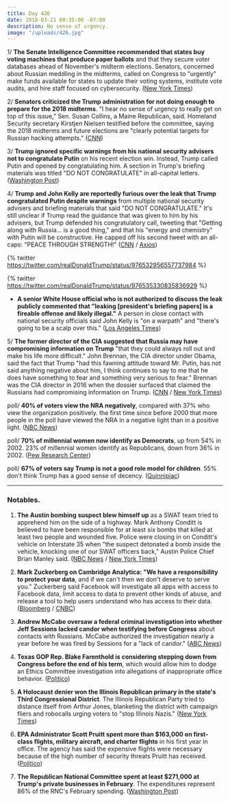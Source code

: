 ```yaml
---
title: Day 426
date: 2018-03-21 08:35:00 -07:00
description: No sense of urgency.
image: "/uploads/426.jpg"
---
```


1/ **The Senate Intelligence Committee recommended that states buy voting machines that produce paper ballots** and that they secure voter databases ahead of November's midterm elections. Senators, concerned about Russian meddling in the midterms, called on Congress to "urgently" make funds available for states to update their voting systems, institute vote audits, and hire staff focused on cybersecurity.  ([New York Times](https://www.nytimes.com/2018/03/20/us/politics/senate-intelligence-election-security-midterms.html))

2/ **Senators criticized the Trump administration for not doing enough to prepare for the 2018 midterms**. "I hear no sense of urgency to really get on top of this issue," Sen. Susan Collins, a Maine Republican, said. Homeland Security secretary Kirstjen Nielsen testified before the committee, saying the 2018 midterms and future elections are "clearly potential targets for Russian hacking attempts." ([CNN](https://www.cnn.com/2018/03/21/politics/senate-intelligence-hearing-kirstjen-nielsen-jeh-johnson/index.html))

3/ **Trump ignored specific warnings from his national security advisers not to congratulate Putin** on his recent election win. Instead, Trump called Putin and opened by congratulating him. A section in Trump's briefing materials was titled "DO NOT CONGRATULATE" in all-capital letters. ([Washington Post](https://www.washingtonpost.com/politics/trumps-national-security-advisers-warned-him-not-to-congratulate-putin-he-did-it-anyway/2018/03/20/22738ebc-2c68-11e8-8ad6-fbc50284fce8_story.html?utm_term=.6923a72f43a7))

4/ **Trump and John Kelly are reportedly furious over the leak that Trump congratulated Putin despite warnings** from multiple national security advisers and briefing materials that said "DO NOT CONGRATULATE." It's still unclear if Trump read the guidance that was given to him by his advisers, but Trump defended his congratulatory call, tweeting that "Getting along with Russia... is a good thing," and that his "energy and chemistry" with Putin will be constructive. He capped off his second tweet with an all-caps: "PEACE THROUGH STRENGTH!" ([CNN](https://www.cnn.com/2018/03/21/politics/donald-trump-vladimir-putin-congratulations/index.html) / [Axios](https://www.axios.com/trump-defends-putin-call-6eb50776-6ac5-4f43-b233-674acec92990.html))

{% twitter https://twitter.com/realDonaldTrump/status/976532956557737984 %}

{% twitter https://twitter.com/realDonaldTrump/status/976535330835836929 %}

* **A senior White House official who is not authorized to discuss the leak publicly commented that "leaking \[president's briefing papers\] is a fireable offense and likely illegal."** A person in close contact with national security officials said John Kelly is "on a warpath" and "there's going to be a scalp over this." ([Los Angeles Times](http://www.latimes.com/politics/la-na-pol-trump-russia-20180321-story.html))

5/ **The former director of the CIA suggested that Russia may have compromising information on Trump** "that they could always roll out and make his life more difficult." John Brennan, the CIA director under Obama, said the fact that Trump "had this fawning attitude toward Mr. Putin, has not said anything negative about him, I think continues to say to me that he does have something to fear and something very serious to fear." Brennan was the CIA director in 2016 when the dossier surfaced that claimed the Russians had compromising information on Trump. ([CNN](https://www.cnn.com/2018/03/21/politics/brennan-trump-russia/index.html) / [New York Times](https://www.nytimes.com/2018/03/21/us/politics/trump-mueller-russia.html))

poll/ **40% of voters view the NRA negatively**, compared with 37% who view the organization positively. the first time since before 2000 that more people in the poll have viewed the NRA in a negative light than in a positive light. ([NBC News](https://www.nbcnews.com/politics/first-read/trump-master-political-insult-declines-chide-putin-n858621))

poll/ **70% of millennial women now identify as Democrats**, up from 54% in 2002. 23% of millennial women identify as Republicans, down from 36% in 2002. ([Pew Research Center](http://www.people-press.org/2018/03/20/1-trends-in-party-affiliation-among-demographic-groups/))

poll/ **67% of voters say Trump is not a good role model for children**. 55% don't think Trump has a good sense of decency. ([Quinnipiac](https://poll.qu.edu/national/release-detail?ReleaseID=2529))

---

### Notables.

1. **The Austin bombing suspect blew himself up** as a SWAT team tried to apprehend him on the side of a highway. Mark Anthony Conditt is believed to have been responsible for at least six bombs that killed at least two people and wounded five. Police were closing in on Conditt's vehicle on Interstate 35 when "the suspect detonated a bomb inside the vehicle, knocking one of our SWAT officers back," Austin Police Chief Brian Manley said. ([NBC News](https://www.nbcnews.com/news/us-news/austin-bombings-suspect-believed-neutralized-sources-n858576) / [New York Times](https://www.nytimes.com/2018/03/21/us/austin-bombings-suspect.html))

2. **Mark Zuckerberg on Cambridge Analytica: "We have a responsibility to protect your data**, and if we can't then we don't deserve to serve you." Zuckerberg said Facebook will investigate all apps with access to Facebook data, limit access to data to prevent other kinds of abuse, and release a tool to help users understand who has access to their data. ([Bloomberg](https://www.bloomberg.com/news/articles/2018-03-21/facebook-ceo-mark-zuckerberg-breaks-his-silence) / [CNBC](https://www.cnbc.com/2018/03/21/zuckerberg-statement-on-cambridge-analytica.html))

3. **Andrew McCabe oversaw a federal criminal investigation into whether Jeff Sessions lacked candor when testifying before Congress** about contacts with Russians.  McCabe authorized the investigation nearly a year before he was fired by Sessions for a "lack of candor." ([ABC News](http://abcnews.go.com/US/exclusive-fired-fbi-official-authorized-criminal-probe-sessions/story?id=53914006&cid=clicksource_81_2_hero_headlines_bsq_hed))

4. **Texas GOP Rep. Blake Farenthold is considering stepping down from Congress before the end of his term**, which would allow him to dodge an Ethics Committee investigation into allegations of inappropriate office behavior. ([Politico](https://www.politico.com/story/2018/03/20/farenthold-texas-congress-resign-475076))

5. **A Holocaust denier won the Illinois Republican primary in the state's Third Congressional District**. The Illinois Republican Party tried to distance itself from Arthur Jones, blanketing the district with campaign fliers and robocalls urging voters to "stop Illinois Nazis." ([New York Times](https://www.nytimes.com/2018/03/20/us/politics/arthur-jones-illinois.html))

6. **EPA Administrator Scott Pruitt spent more than $163,000 on first-class flights, military aircraft, and charter flights** in his first year in office. The agency has said the expensive flights were necessary because of the high number of security threats Pruitt has received. ([Politico](https://www.politico.com/story/2018/03/20/pruitt-epa-first-class-flights-430700))

7. **The Republican National Committee spent at least $271,000 at Trump's private businesses in February**. The expenditures represent 86% of the RNC's February spending. ([Washington Post](https://www.washingtonpost.com/news/post-politics/wp/2018/03/20/republican-national-committee-spent-big-at-trump-properties-in-february-filings-show/))